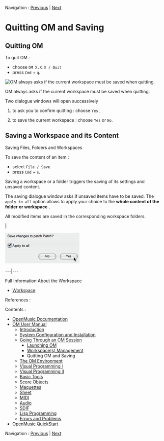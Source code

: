 Navigation : [Previous](Workspace\(s\) "page
précédente\(Workspace(s) Management\)") | [Next](Environment
"Next\(The OM Environment\)")

# Quitting OM and Saving

## Quitting OM

To quit OM :

  * choose `OM X.X.X / Quit`
  * press `Cmd` \+ `q`.

![OM always asks if the current workspace must be saved when
quitting.](../res/savewksp.png)

OM always asks if the current workspace must be saved when quitting.

Two dialogue windows will open successively

  1. to ask you to confirm quitting : choose `Yes` ,

  2. to save the current workspace : choose `Yes` or `No`.

## Saving a Workspace and its Content

Saving Files, Folders and Workspaces

To save the content of an item :

  * select `File / Save`
  * press `Cmd` \+ `s`. 

Saving a workspace or a folder triggers the saving of its settings and unsaved
content.

The saving dialogue window asks if unsaved items have to be saved. The `apply
to all` option allows to apply your choice to the  **whole content of the
folder** **or workspace** .

All modified items are saved in the corresponding workspace folders.

|

![](../res/savechange.png)  
  
---|---  
  
Full Information About the Workspace

  * [Workspace](Workspace)

References :

Contents :

  * [OpenMusic Documentation](OM-Documentation)
  * [OM User Manual](OM-User-Manual)
    * [Introduction](00-Contents)
    * [System Configuration and Installation](Installation)
    * [Going Through an OM Session](Goingthrough)
      * [Launching OM](Launching%20OM)
      * [Workspace(s) Management](Workspace\(s\))
      * Quitting OM and Saving
    * [The OM Environment](Environment)
    * [Visual Programming I](BasicVisualProgramming)
    * [Visual Programming II](AdvancedVisualProgramming)
    * [Basic Tools](BasicObjects)
    * [Score Objects](ScoreObjects)
    * [Maquettes](Maquettes)
    * [Sheet](Sheet)
    * [MIDI](MIDI)
    * [Audio](Audio)
    * [SDIF](SDIF)
    * [Lisp Programming](Lisp)
    * [Errors and Problems](errors)
  * [OpenMusic QuickStart](QuickStart-Chapters)

Navigation : [Previous](Workspace\(s\) "page
précédente\(Workspace(s) Management\)") | [Next](Environment
"Next\(The OM Environment\)")

